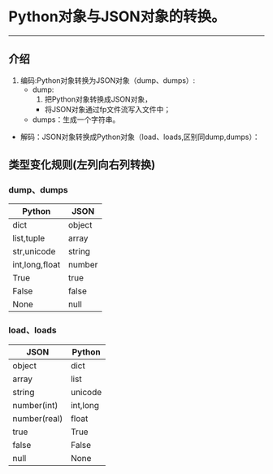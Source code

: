 # Python对象与JSON对象的转换。
--- 
## 介绍
1. 编码:Python对象转换为JSON对象（dump、dumps）:
    - dump:
        1. 把Python对象转换成JSON对象，
        - 将JSON对象通过fp文件流写入文件中；
    - dumps：生成一个字符串。

- 解码：JSON对象转换成Python对象（load、loads,区别同dump,dumps）：

## 类型变化规则(左列向右列转换)
### dump、dumps
|Python|JSON|
|-|-|
|dict|object|
|list,tuple|array|
|str,unicode|string|
|int,long,float|number|
|True|true|
|False|false|
|None|null|
### load、loads
|JSON|Python|
|-|-|
|object|dict|
|array|list|
|string|unicode|
|number(int)|int,long|
|number(real)|float|
|true|True|
|false|False|
|null|None|

